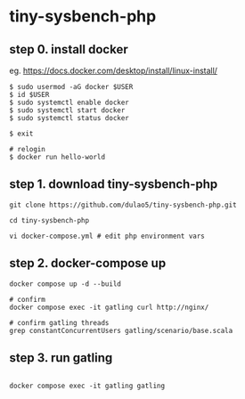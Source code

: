 # tiny-sysbench-php


## step 0. install docker
eg. https://docs.docker.com/desktop/install/linux-install/

```
$ sudo usermod -aG docker $USER
$ id $USER
$ sudo systemctl enable docker
$ sudo systemctl start docker
$ sudo systemctl status docker

$ exit

# relogin
$ docker run hello-world
```

## step 1. download tiny-sysbench-php
```
git clone https://github.com/dulao5/tiny-sysbench-php.git

cd tiny-sysbench-php

vi docker-compose.yml # edit php environment vars
```

## step 2. docker-compose up
```
docker compose up -d --build

# confirm
docker compose exec -it gatling curl http://nginx/

# confirm gatling threads
grep constantConcurrentUsers gatling/scenario/base.scala
```

## step 3. run gatling
```

docker compose exec -it gatling gatling

```
